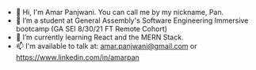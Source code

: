 - 👋 Hi, I'm Amar Panjwani. You can call me by my nickname, Pan.
- 🔭 I’m a student at General Assembly's Software Engineering Immersive bootcamp (GA SEI 8/30/21 FT Remote Cohort)
- 🌱 I’m currently learning React and the MERN Stack. 
- 📫 I'm available to talk at: amar.panjwani@gmail.com or https://www.linkedin.com/in/amarpan
<!-- 👯 I’m looking to collaborate on ... -->
<!-- 🤔 I’m looking for help with ...
💬 Ask me about ... -->

<!-- - 😄 Pronouns: ...
- ⚡ Fun fact: ... -->

<!--
**amarpan/amarpan** is a ✨ _special_ ✨ repository because its `README.md` (this file) appears on your GitHub profile.

Here are some ideas to get you started:

- 
-->
